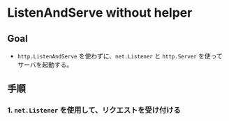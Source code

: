 # ListenAndServe without helper

## Goal
- `http.ListenAndServe` を使わずに、`net.Listener` と `http.Server` を使ってサーバを起動する。

## 手順

### 1. `net.Listener` を使用して、リクエストを受け付ける


